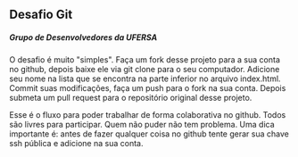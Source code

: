 ## Desafio Git
##### Grupo de Desenvolvedores da UFERSA

O desafio é muito "simples". Faça um fork desse projeto  para a sua conta
no github, depois baixe ele via git clone para o seu computador. Adicione seu
nome na lista que se encontra na parte inferior no arquivo index.html. Commit suas modificações,
faça um push para o fork na sua conta. Depois submeta um pull request para
o repositório original desse projeto.


Esse é o fluxo para poder trabalhar de forma colaborativa no github. Todos
   são livres para participar. Quem não puder não tem problema. Uma dica importante
 é: antes de fazer qualquer coisa no github tente gerar sua chave ssh pública e
adicione na sua conta.
